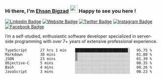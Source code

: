 ### Hi there, I'm <a href="#" target="_blank">Ehsan Bigzad</a> <img src="https://media.giphy.com/media/hvRJCLFzcasrR4ia7z/giphy.gif" width="25px" height="25px"> Happy to see you here !

[![Linkedin Badge](https://img.shields.io/badge/-LinkedIn-0e76a8?style=flat-square&logo=Linkedin&logoColor=white)](https://linkedin.com/in/EhsanBigzad)
[![Website Badge](https://img.shields.io/badge/Website-3b5998?style=flat-square&logo=google-chrome&logoColor=white)](#)
[![Twitter Badge](https://img.shields.io/badge/-Twitter-00acee?style=flat-square&logo=Twitter&logoColor=white)](https://twitter.com/EhsanBigzad)
[![Instagram Badge](https://img.shields.io/badge/-Instagram-e4405f?style=flat-square&logo=Instagram&logoColor=white)](https://instagram.com/ehsanbigzad/)
[![Facebook Badge](https://img.shields.io/badge/-Facebook-0088cc?style=flat-square&logo=Facebook&logoColor=white)](https://facebook.com/EhsanBigzad7)

I’m a self-studied, enthusiastic software developer specialized in server-side programming with over 7+ years of extensive professional experience.

<!--START_SECTION:waka-->

```text
TypeScript      27 hrs 1 min    ████████████████████████░   95.75 %
Markdown        30 mins         ▒░░░░░░░░░░░░░░░░░░░░░░░░   01.80 %
JSON            23 mins         ▒░░░░░░░░░░░░░░░░░░░░░░░░   01.39 %
Objective-C     5 mins          ░░░░░░░░░░░░░░░░░░░░░░░░░   00.35 %
Bash            4 mins          ░░░░░░░░░░░░░░░░░░░░░░░░░   00.26 %
JavaScript      3 mins          ░░░░░░░░░░░░░░░░░░░░░░░░░   00.23 %
```

<!--END_SECTION:waka-->
